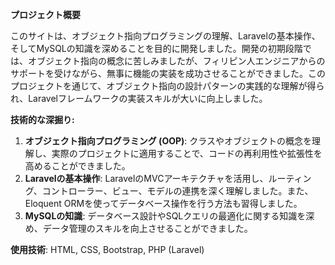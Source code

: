 **プロジェクト概要**

このサイトは、オブジェクト指向プログラミングの理解、Laravelの基本操作、そしてMySQLの知識を深めることを目的に開発しました。開発の初期段階では、オブジェクト指向の概念に苦しみましたが、フィリピン人エンジニアからのサポートを受けながら、無事に機能の実装を成功させることができました。このプロジェクトを通じて、オブジェクト指向の設計パターンの実践的な理解が得られ、Laravelフレームワークの実装スキルが大いに向上しました。

**技術的な深掘り:**

1. **オブジェクト指向プログラミング (OOP)**: クラスやオブジェクトの概念を理解し、実際のプロジェクトに適用することで、コードの再利用性や拡張性を高めることができました。
2. **Laravelの基本操作**: LaravelのMVCアーキテクチャを活用し、ルーティング、コントローラー、ビュー、モデルの連携を深く理解しました。また、Eloquent ORMを使ってデータベース操作を行う方法も習得しました。
3. **MySQLの知識**: データベース設計やSQLクエリの最適化に関する知識を深め、データ管理のスキルを向上させることができました。

**使用技術**: HTML, CSS, Bootstrap, PHP (Laravel)
